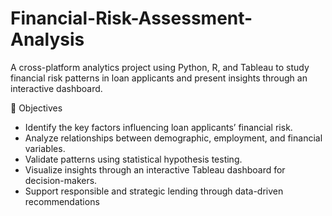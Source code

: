 # Financial-Risk-Assessment-Analysis
A cross-platform analytics project using Python, R, and Tableau to study financial risk patterns in loan applicants and present insights through an interactive dashboard.

 🎯 Objectives

* Identify the key factors influencing loan applicants’ financial risk.  
* Analyze relationships between demographic, employment, and financial variables.  
* Validate patterns using statistical hypothesis testing.  
* Visualize insights through an interactive Tableau dashboard for decision-makers.  
* Support responsible and strategic lending through data-driven recommendations
